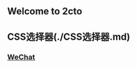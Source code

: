 ## Welcome to 2cto

## CSS选择器(./CSS选择器.md)




### [WeChat](http://gfs11.gomein.net.cn/T1oJCsBjAv1RCvBVdK.jpg)
